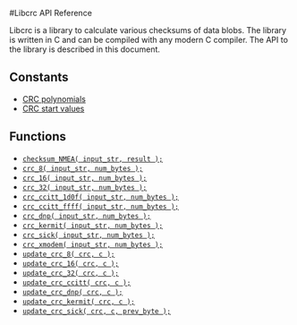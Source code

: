 #Libcrc API Reference

Libcrc is a library to calculate various checksums of data blobs. The library is written in C
and can be compiled with any modern C compiler. The API to the library is described in this document.

## Constants

* [CRC polynomials](doc/CRC_POLY.md)
* [CRC start values](doc/CRC_START.md)

## Functions

* [`checksum_NMEA( input_str, result );`](doc/checksum_NMEA.md)
* [`crc_8( input_str, num_bytes );`](doc/crc_8.md)
* [`crc_16( input_str, num_bytes );`](doc/crc_16.md)
* [`crc_32( input_str, num_bytes );`](doc/crc_32.md)
* [`crc_ccitt_1d0f( input_str, num_bytes );`](doc/crc_ccitt_1d0f.md)
* [`crc_ccitt_ffff( input_str, num_bytes );`](doc/crc_ccitt_ffff.md)
* [`crc_dnp( input_str, num_bytes );`](doc/crc_dnp.md)
* [`crc_kermit( input_str, num_bytes );`](doc/crc_kermit.md)
* [`crc_sick( input_str, num_bytes );`](doc/crc_sick.md)
* [`crc_xmodem( input_str, num_bytes );`](doc/crc_xmodem.md)
* [`update_crc_8( crc, c );`](doc/update_crc_8.md)
* [`update_crc_16( crc, c );`](doc/update_crc_16.md)
* [`update_crc_32( crc, c );`](doc/update_crc_32.md)
* [`update_crc_ccitt( crc, c );`](doc/update_crc_ccitt.md)
* [`update_crc_dnp( crc, c );`](doc/update_crc_dnp.md)
* [`update_crc_kermit( crc, c );`](doc/update_crc_kermit.md)
* [`update_crc_sick( crc, c, prev_byte );`](doc/update_crc_sick.md)
